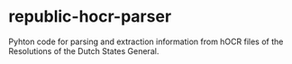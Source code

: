 # republic-hocr-parser
Pyhton code for parsing and extraction information from hOCR files of the Resolutions of the Dutch States General.
